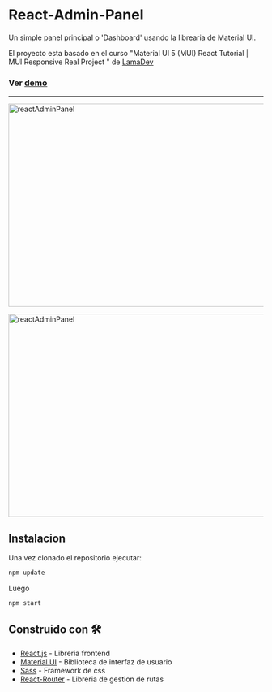 # React-Admin-Panel
Un simple panel principal o 'Dashboard' usando la librearia de Material UI.

El proyecto esta basado en el curso "Material UI 5 (MUI) React Tutorial | MUI Responsive Real Project
" de [LamaDev](https://www.youtube.com/c/LamaDev)

### **Ver [demo](https://facundoserna96.github.io/React-Admin-Panel/)**
<hr>

<img 
     src="https://i.ibb.co/dDXYKm3/dashboard.png" 
     alt="reactAdminPanel"
     height="400px"
     width="650px"
/>

<img 
     src="https://i.ibb.co/PTM3Wvd/2022-05-20-04-09-21-React-Admin-App.png" 
     alt="reactAdminPanel"
     height="400px"
     width="650px"
/>



## Instalacion

Una vez clonado el repositorio ejecutar:

```bash
npm update
```

Luego

```bash
npm start
```

## Construido con 🛠️

* [React.js](https://es.reactjs.org/) - Libreria frontend
* [Material UI](https://mui.com/) - Biblioteca de interfaz de usuario
* [Sass](https://sass-lang.com/) - Framework de css
* [React-Router](https://reactrouter.com/docs/en/v6/getting-started/overview) - Libreria de gestion de rutas
